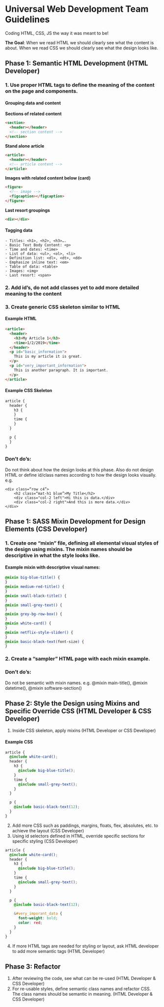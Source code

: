 # Universal Web Development Team Guidelines

Coding HTML, CSS, JS the way it was meant to be!

**The Goal**: When we read HTML we should clearly see what the content is about.  When we read CSS we should clearly see what the design looks like.

## Phase 1: Semantic HTML Development (HTML Developer)

### 1. Use proper HTML tags to define the meaning of the content on the page and components.

#### Grouping data and content

**Sections of related content**

```html
<section>
  <header></header>
  <!-- section content -->
</section>
```

**Stand alone article**

```html
<article>
  <header></header>
  <!-- article content -->
</article>
```

**Images with related content below (card)**

```html
<figure>
  <!-- image -->
  <figcaption></figcaption>
</figure>
```

**Last resort groupings**

```html
<div></div>
```

#### Tagging data

```
- Titles: <h1>, <h2>, <h3>….
- Basic Text Body Content: <p>
- Time and dates: <time>
- List of data: <ul>, <ol>, <li>
- Definition list: <dl>, <dt>, <dd>
- Emphasize inline text: <em>
- Table of data: <table>
- Images: <img>
- Last resort: <span>
```

### 2. Add id’s, do not add classes yet to add more detailed meaning to the content

### 3. Create generic CSS skeleton similar to HTML

#### Example HTML

```html
<article>
  <header>
    <h3>My Article 1</h3>
    <time>1/2/2019</time>
  </header>
  <p id="basic_information">
    This is my article it is great.
  </p>
  <p id="very_important_information">
    This is another paragraph. It is important.
  </p>
</article>
```

#### Example CSS Skeleton

```scss
article {
  header {
    h3 {
    }
    time {
    }
  }

  p {
  }
}
```

### Don’t do’s:

Do not think about how the design looks at this phase. Also do not design HTML or define id/class names according to how the design looks visually. e.g.

```
<div class=“row c4”>
    <h2 class=“mat-h1 blue”>My Title</h2>
    <div class="col-2 left">Hi this is data.</div>
    <div class="col-2 right">And this is more data.</div>
</div>
```

## Phase 1: SASS Mixin Development for Design Elements (CSS Developer)

### 1. Create one “mixin” file, defining all elemental visual styles of the design using mixins. The mixin names should be descriptive in what the style looks like.

#### Example mixin with descriptive visual names:

```scss
@mixin big-blue-title() {
}
@mixin medium-red-title() {
}
@mixin small-black-title() {
}
@mixin small-grey-text() {
}
@mixin grey-bg-row-box() {
}
@mixin white-card() {
}
@mixin netflix-style-slider() {
}
@mixin basic-black-text(font-size) {
}
```

### 2. Create a “sampler” HTML page with each mixin example.

### Don’t do’s:

Do not be semantic with mixin names. e.g. @mixin main-title(), @mixin datetime(), @mixin software-section()

## Phase 2: Style the Design using Mixins and Specific Override CSS (HTML Developer & CSS Developer)

1. Inside CSS skeleton, apply mixins (HTML Developer or CSS Developer)

#### Example CSS

```scss
article {
  @include white-card();
  header {
    h3 {
      @include big-blue-title();
    }
    time {
      @include small-grey-text();
    }
  }

  p {
    @include basic-black-text(12);
  }
}
```

2. Add more CSS such as paddings, margins, floats, flex, absolutes, etc. to achieve the layout (CSS Developer)
3. Using id selectors defined in HTML, override specific sections for specific styling (CSS Developer)

```scss
article {
  @include white-card();
  header {
    h3 {
      @include big-blue-title();
    }
    time {
      @include small-grey-text();
    }
  }

  p {
    @include basic-black-text(12);

    &#very_imporant_data {
      font-weight: bold;
      color: red;
    }
  }
}
```

4. If more HTML tags are needed for styling or layout, ask HTML developer to add more semantic tags (HTML Developer)

## Phase 3: Refactor

1. After reviewing the code, see what can be re-used (HTML Developer & CSS Developer)
2. For re-usable styles, define semantic class names and refactor CSS. The class names should be semantic in meaning. (HTML Developer & CSS Developer)
